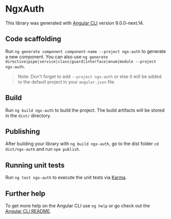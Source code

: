 # NgxAuth

This library was generated with [Angular CLI](https://github.com/angular/angular-cli) version 9.0.0-next.14.

## Code scaffolding

Run `ng generate component component-name --project ngx-auth` to generate a new component. You can also use `ng generate directive|pipe|service|class|guard|interface|enum|module --project ngx-auth`.
> Note: Don't forget to add `--project ngx-auth` or else it will be added to the default project in your `angular.json` file. 

## Build

Run `ng build ngx-auth` to build the project. The build artifacts will be stored in the `dist/` directory.

## Publishing

After building your library with `ng build ngx-auth`, go to the dist folder `cd dist/ngx-auth` and run `npm publish`.

## Running unit tests

Run `ng test ngx-auth` to execute the unit tests via [Karma](https://karma-runner.github.io).

## Further help

To get more help on the Angular CLI use `ng help` or go check out the [Angular CLI README](https://github.com/angular/angular-cli/blob/master/README.md).
